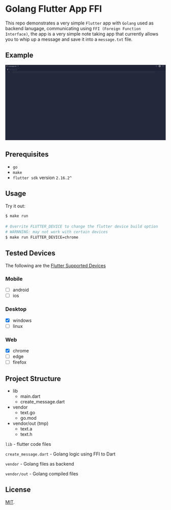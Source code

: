 # Golang Flutter App FFI

This repo demonstrates a very simple `Flutter` app with `Golang` used as backend lanugage, communicating using `FFI (Foreign Function Interface)`,
the app is a very simple note taking app that currently allows you to whip up a message and save it into a `message.txt` file.

## Example

![Example](docs/gifs/first_example.gif)

## Prerequisites

- `go`
- `make`
- `flutter sdk` version `2.16.2^`

## Usage

Try it out:

```bash
$ make run

# Overrite FLUTTER_DEVICE to change the flutter device build option
# WARNNING: may not work with certain devices
$ make run FLUTTER_DEVICE=chrome
```

## Tested Devices

The following are the [Flutter Supported Devices](https://docs.flutter.dev/development/tools/sdk/release-notes/supported-platforms#supported-platforms)  

### Mobile

- [ ] android
- [ ] ios

### Desktop

- [x] windows
- [ ] linux

### Web

- [x] chrome
- [ ] edge
- [ ] firefox

## Project Structure

- lib
  - main.dart
  - create_message.dart
- vendor
  - text.go
  - go.mod
- vendor/out (tmp)
  - text.a
  - text.h

`lib` - flutter code files

`create_message.dart` - Golang logic using FFI to Dart

`vendor` - Golang files as backend

`vendor/out` - Golang compiled files

## License

[MIT](LICENSE).
